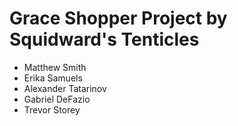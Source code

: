 # Grace Shopper Project by Squidward's Tenticles

* Matthew Smith
* Erika Samuels
* Alexander Tatarinov
* Gabriel DeFazio
* Trevor Storey
